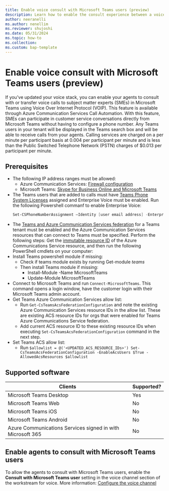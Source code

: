 ```yaml
---
title: Enable voice consult with Microsoft Teams users (preview)
description: Learn how to enable the consult experience between a voice channel agent and a Microsoft Teams user in Omnichannel for Customer Service.
author: neeranelli
ms.author: nenellim
ms.reviewer: shujoshi
ms.date: 05/31/2024
ms.topic: how-to
ms.collection:
ms.custom: bap-template
---
```


# Enable voice consult with Microsoft Teams users (preview)

If you've updated your voice stack, you can enable your agents to consult with or transfer voice calls to subject matter experts (SMEs) in Microsoft Teams using Voice Over Internet Protocol (VOIP). This feature is available through Azure Communication Services Call Automation. With this feature, SMEs can participate in customer service conversations directly from Microsoft Teams without having to configure a phone number. Any Teams users in your tenant will be displayed in the Teams search box and will be able to receive calls from your agents. 
Calling services are charged on a per minute per participant basis at 0.004 per participant per minute and is less than the Public Switched Telephone Network (PSTN) charges of $0.013 per participant per minute.

## Prerequisites

- The following IP address ranges must be allowed:
   - Azure Communication Services: [Firewall configuration](/azure/communication-services/concepts/voice-video-calling/network-requirements#firewall-configuration)
   - Microsoft Teams: [Skype for Business Online and Microsoft Teams](/microsoft-365/enterprise/urls-and-ip-address-ranges?view=o365-worldwide#skype-for-business-online-and-microsoft-teams)
- The Teams users that are added to calls must have [Teams Phone System Licenses](/microsoftteams/setting-up-your-phone-system) assigned and Enterprise Voice must be enabled. Run the following Powershell commanf to enable Enterprise Voice:
    ```powershell
    Set-CSPhoneNumberAssignment –Identity [user email address] -EnterpriseVoiceEnabled $true
    ```
-  The [Teams and Azure Communication Services federation](/powershell/module/teams/set-csteamsacsfederationconfiguration?view=teams-ps) for a Teams tenant must be enabled and the Azure Communication Services resources that can connect to Teams must be specified. Perform the following steps:
Get the [immutable resource ID](/azure/communication-services/concepts/troubleshooting-info?tabs=csharp%2Cjavascript%2Cdotnet#getting-immutable-resource-id) of the Azure Communications Service resource, and then run the following PowerShell cmdlets on your computer:
  - Install Teams powershell module if missing:
      - Check if teams module exists by running Get-module *teams*
      - Then install Teams module if missing:
         - Install-Module -Name MicrosoftTeams
         - Update-Module MicrosoftTeams
  - Connect to Microsoft Teams and run `Connect-MicrosoftTeams`. This command opens a login window, have the customer login with their Microsoft Teams admin account.
  - Get Teams Azure Communication Services allow list:
     - Run `Get-CsTeamsAcsFederationConfiguration` and note the existing Azure Communication Services resource IDs in the allow list. These are existing ACS resource IDs for orgs that were enabled for Teams Azure Communications Service federation.
     - Add current ACS resource ID to these existing resource IDs when executing `Set-CsTeamsAcsFederationConfiguration` command in the next step.
 - Set Teams ACS allow list: 
     - Run `$allowlist = @('<UPDATED_ACS_RESOURCE_IDs>')
Set-CsTeamsAcsFederationConfiguration -EnableAcsUsers $True -AllowedAcsResources $allowlist`

## Supported software 

| Clients                                                    | Supported? |
|------------------------------------------------------------|------------|
| Microsoft Teams Desktop                                    | Yes        |
| Microsoft Teams Web                                        | No         |
| Microsoft Teams iOS                                        | No         |
| Microsoft Teams Android                                    | No         |
| Azure Communications Services signed in with Microsoft 365 | No         |

## Enable agents to consult with Microsoft Teams users

To allow the agents to consult with Microsoft Teams users, enable the **Consult with Microsoft Teams user** setting in the voice channel section of the workstream for voice. More information: [Configure the voice channel](../voice-channel-route-queues.md#configure-a-voice-channel)
